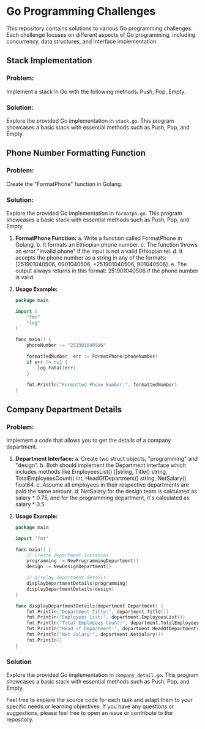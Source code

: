 # Go Programming Challenges

This repository contains solutions to various Go programming challenges. Each challenge focuses on different aspects of Go programming, including concurrency, data structures, and interface implementation.

## Stack Implementation

### Problem:

Implement a stack in Go with the following methods: Push, Pop, Empty.

### Solution:

Explore the provided Go implementation in `stack.go`. This program showcases a basic stack with essential methods such as Push, Pop, and Empty.

## Phone Number Formatting Function

### Problem:

Create the "FormatPhone" function in Golang.

### Solution:

Explore the provided Go implementation in `formatph.go`. This program showcases a basic stack with essential methods such as Push, Pop, and Empty.

1. **FormatPhone Function:**
    a. Write a function called FormatPhone in Golang.
    b. It formats an Ethiopian phone number.
    c. The function throws an error "invalid phone" if the input is not a valid Ethiopian tel.
    d. It accepts the phone number as a string in any of the formats: [251901040506, 0901040506, +251901040506, 901040506].
    e. The output always returns in this format: 251901040506 if the phone number is valid.

2. **Usage Example:**
    ```go
    package main
    
    import (
    	"fmt"
    	"log"
    )
    
    func main() {
    	phoneNumber := "251901040506"
    
    	formattedNumber, err := FormatPhone(phoneNumber)
    	if err != nil {
    		log.Fatal(err)
    	}
    
    	fmt.Println("Formatted Phone Number:", formattedNumber)
    }
    ```

## Company Department Details

### Problem:

Implement a code that allows you to get the details of a company department.

1. **Department Interface:**
    a. Create two struct objects, "programming" and "design".
    b. Both should implement the Department interface which includes methods like
    EmployeesList() []string, Title() string, TotalEmployeesCount()
    int, HeadOfDepartment() string, NetSalary() float64.
    c. Assume all employees in their respective departments are paid the same
    amount.
    d. NetSalary for the design team is calculated as salary * 0.75, and for the
    programming department, it's calculated as salary * 0.5.

2. **Usage Example:**
    ```go
    package main
    
    import "fmt"
    
    func main() {
    	// Create department instances
    	programming := NewProgrammingDepartment()
    	design := NewDesignDepartment()
    
    	// Display department details
    	displayDepartmentDetails(programming)
    	displayDepartmentDetails(design)
    }
    
    func displayDepartmentDetails(department Department) {
    	fmt.Println("Department Title:", department.Title())
    	fmt.Println("Employees List:", department.EmployeesList())
    	fmt.Println("Total Employees Count:", department.TotalEmployeesCount())
    	fmt.Println("Head of Department:", department.HeadOfDepartment())
    	fmt.Println("Net Salary:", department.NetSalary())
    	fmt.Println()
    }
    ```

### Solution

Explore the provided Go implementation in `company_detail.go`. This program showcases a basic stack with essential methods such as Push, Pop, and Empty.

Feel free to explore the source code for each task and adapt them to your specific needs or learning objectives. If you have any questions or suggestions, please feel free to open an issue or contribute to the repository.
